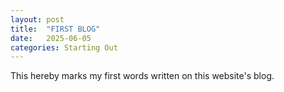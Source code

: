 ```yaml
---
layout: post
title:  "FIRST BLOG"
date:   2025-06-05
categories: Starting Out
---
```

This hereby marks my first words written on this website's blog.